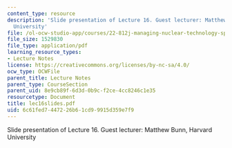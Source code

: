 ```yaml
---
content_type: resource
description: 'Slide presentation of Lecture 16. Guest lecturer: Matthew Bunn, Harvard
  University'
file: /ol-ocw-studio-app/courses/22-812j-managing-nuclear-technology-spring-2004/6c61fed7447226b61cd99915d359e7f9_lec16slides.pdf
file_size: 1529830
file_type: application/pdf
learning_resource_types:
- Lecture Notes
license: https://creativecommons.org/licenses/by-nc-sa/4.0/
ocw_type: OCWFile
parent_title: Lecture Notes
parent_type: CourseSection
parent_uid: 8e9cb89f-6d3d-0b9c-f2ce-4cc8246c1e35
resourcetype: Document
title: lec16slides.pdf
uid: 6c61fed7-4472-26b6-1cd9-9915d359e7f9
---
```

Slide presentation of Lecture 16. Guest lecturer: Matthew Bunn, Harvard University